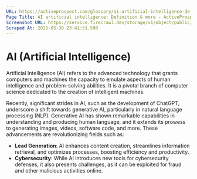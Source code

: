 ```yaml
---
URL: https://activeprospect.com/glossary/ai-artificial-intelligence-definition/?utm_medium=Email&utm_source=Website&utm_campaign=AP-Email-InsideCBM-Dec
Page Title: AI artificial intelligence: Definition & more - ActiveProspect
Screenshot URL: https://service.firecrawl.dev/storage/v1/object/public/media/screenshot-3d867642-65c3-4b83-97d4-e691ca84ea16.png
Scraped At: 2025-05-30 23:41:51.590
---
```

# AI (Artificial Intelligence)

Artificial Intelligence (AI) refers to the advanced technology that grants computers and machines the capacity to emulate aspects of human intelligence and problem-solving abilities. It is a pivotal branch of computer science dedicated to the creation of intelligent machines.

Recently, significant strides in AI, such as the development of ChatGPT, underscore a shift towards generative AI, particularly in natural language processing (NLP). Generative AI has shown remarkable capabilities in understanding and producing human language, and it extends its prowess to generating images, videos, software code, and more. These advancements are revolutionizing fields such as:

- **Lead Generation**: AI enhances content creation, streamlines information retrieval, and optimizes processes, boosting efficiency and productivity.
- **Cybersecurity**: While AI introduces new tools for cybersecurity defenses, it also presents challenges, as it can be exploited for fraud and other malicious activities online.



